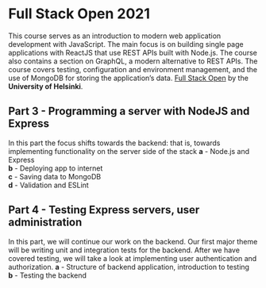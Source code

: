 # Full Stack Open 2021
This course serves as an introduction to modern web application development with JavaScript. The main focus is on building single page applications with ReactJS that use REST APIs built with Node.js. The course also contains a section on GraphQL, a modern alternative to REST APIs.
The course covers testing, configuration and environment management, and the use of MongoDB for storing the application’s data.
[Full Stack Open](https://fullstackopen.com/en) by the **University of Helsinki**.

## Part 3 - Programming a server with NodeJS and Express
In this part the focus shifts towards the backend: that is, towards implementing functionality on the server side of the stack
**a** - Node.js and Express <br>
**b** - Deploying app to internet <br>
**c** - Saving data to MongoDB <br>
**d** - Validation and ESLint <br>

## Part 4 - Testing Express servers, user administration
In this part, we will continue our work on the backend. Our first major theme will be writing unit and integration tests for the backend. After we have covered testing, we will take a look at implementing user authentication and authorization.
**a** - Structure of backend application, introduction to testing <br>
**b** - Testing the backend <br>
